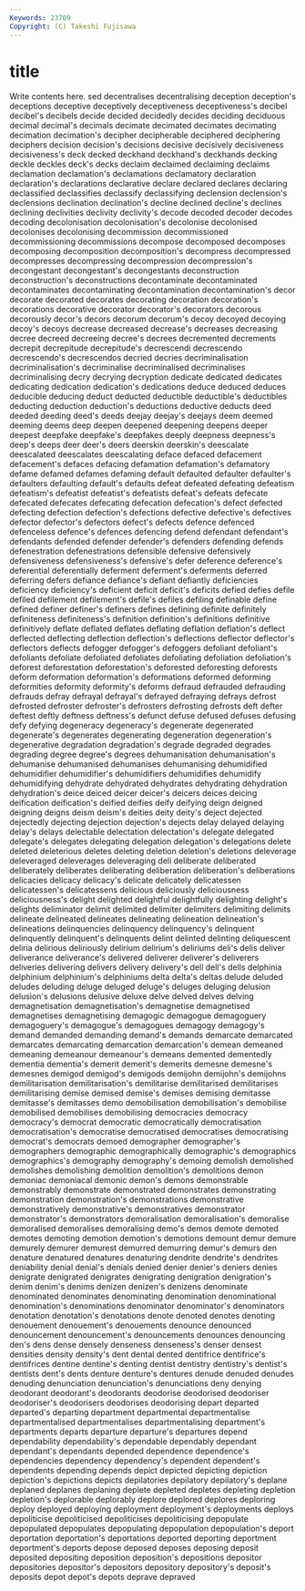 ```yaml
---
Keywords: 23709 
Copyright: (C) Takeshi Fujisawa
---
```


# title

Write contents here.
sed
decentralises decentralising deception deception's deceptions deceptive deceptively deceptiveness deceptiveness's decibel
decibel's decibels decide decided decidedly decides deciding deciduous decimal decimal's
decimals decimate decimated decimates decimating decimation decimation's decipher decipherable deciphered
deciphering deciphers decision decision's decisions decisive decisively decisiveness decisiveness's deck
decked deckhand deckhand's deckhands decking deckle deckles deck's decks declaim
declaimed declaiming declaims declamation declamation's declamations declamatory declaration declaration's declarations
declarative declare declared declares declaring declassified declassifies declassify declassifying declension
declension's declensions declination declination's decline declined decline's declines declining declivities
declivity declivity's decode decoded decoder decodes decoding decolonisation decolonisation's decolonise
decolonised decolonises decolonising decommission decommissioned decommissioning decommissions decompose decomposed decomposes
decomposing decomposition decomposition's decompress decompressed decompresses decompressing decompression decompression's decongestant
decongestant's decongestants deconstruction deconstruction's deconstructions decontaminate decontaminated decontaminates decontaminating decontamination
decontamination's decor decorate decorated decorates decorating decoration decoration's decorations decorative
decorator decorator's decorators decorous decorously decor's decors decorum decorum's decoy
decoyed decoying decoy's decoys decrease decreased decrease's decreases decreasing decree
decreed decreeing decree's decrees decremented decrements decrepit decrepitude decrepitude's decrescendi
decrescendo decrescendo's decrescendos decried decries decriminalisation decriminalisation's decriminalise decriminalised decriminalises
decriminalising decry decrying decryption dedicate dedicated dedicates dedicating dedication dedication's
dedications deduce deduced deduces deducible deducing deduct deducted deductible deductible's
deductibles deducting deduction deduction's deductions deductive deducts deed deeded deeding
deed's deeds deejay deejay's deejays deem deemed deeming deems deep
deepen deepened deepening deepens deeper deepest deepfake deepfake's deepfakes deeply
deepness deepness's deep's deeps deer deer's deers deerskin deerskin's deescalate
deescalated deescalates deescalating deface defaced defacement defacement's defaces defacing defamation
defamation's defamatory defame defamed defames defaming default defaulted defaulter defaulter's
defaulters defaulting default's defaults defeat defeated defeating defeatism defeatism's defeatist
defeatist's defeatists defeat's defeats defecate defecated defecates defecating defecation defecation's
defect defected defecting defection defection's defections defective defective's defectives defector
defector's defectors defect's defects defence defenced defenceless defence's defences defencing
defend defendant defendant's defendants defended defender defender's defenders defending defends
defenestration defenestrations defensible defensive defensively defensiveness defensiveness's defensive's defer deference
deference's deferential deferentially deferment deferment's deferments deferred deferring defers defiance
defiance's defiant defiantly deficiencies deficiency deficiency's deficient deficit deficit's deficits
defied defies defile defiled defilement defilement's defile's defiles defiling definable
define defined definer definer's definers defines defining definite definitely definiteness
definiteness's definition definition's definitions definitive definitively deflate deflated deflates deflating
deflation deflation's deflect deflected deflecting deflection deflection's deflections deflector deflector's
deflectors deflects defogger defogger's defoggers defoliant defoliant's defoliants defoliate defoliated
defoliates defoliating defoliation defoliation's deforest deforestation deforestation's deforested deforesting deforests
deform deformation deformation's deformations deformed deforming deformities deformity deformity's deforms
defraud defrauded defrauding defrauds defray defrayal defrayal's defrayed defraying defrays
defrost defrosted defroster defroster's defrosters defrosting defrosts deft defter deftest
deftly deftness deftness's defunct defuse defused defuses defusing defy defying
degeneracy degeneracy's degenerate degenerated degenerate's degenerates degenerating degeneration degeneration's degenerative
degradation degradation's degrade degraded degrades degrading degree degree's degrees dehumanisation
dehumanisation's dehumanise dehumanised dehumanises dehumanising dehumidified dehumidifier dehumidifier's dehumidifiers dehumidifies
dehumidify dehumidifying dehydrate dehydrated dehydrates dehydrating dehydration dehydration's deice deiced
deicer deicer's deicers deices deicing deification deification's deified deifies deify
deifying deign deigned deigning deigns deism deism's deities deity deity's
deject dejected dejectedly dejecting dejection dejection's dejects delay delayed delaying
delay's delays delectable delectation delectation's delegate delegated delegate's delegates delegating
delegation delegation's delegations delete deleted deleterious deletes deleting deletion deletion's
deletions deleverage deleveraged deleverages deleveraging deli deliberate deliberated deliberately deliberates
deliberating deliberation deliberation's deliberations delicacies delicacy delicacy's delicate delicately delicatessen
delicatessen's delicatessens delicious deliciously deliciousness deliciousness's delight delighted delightful delightfully
delighting delight's delights deliminator delimit delimited delimiter delimiters delimiting delimits
delineate delineated delineates delineating delineation delineation's delineations delinquencies delinquency delinquency's
delinquent delinquently delinquent's delinquents delint delinted delinting deliquescent deliria delirious
deliriously delirium delirium's deliriums deli's delis deliver deliverance deliverance's delivered
deliverer deliverer's deliverers deliveries delivering delivers delivery delivery's dell dell's
dells delphinia delphinium delphinium's delphiniums delta delta's deltas delude deluded
deludes deluding deluge deluged deluge's deluges deluging delusion delusion's delusions
delusive deluxe delve delved delves delving demagnetisation demagnetisation's demagnetise demagnetised
demagnetises demagnetising demagogic demagogue demagoguery demagoguery's demagogue's demagogues demagogy demagogy's
demand demanded demanding demand's demands demarcate demarcated demarcates demarcating demarcation
demarcation's demean demeaned demeaning demeanour demeanour's demeans demented dementedly dementia
dementia's demerit demerit's demerits demesne demesne's demesnes demigod demigod's demigods
demijohn demijohn's demijohns demilitarisation demilitarisation's demilitarise demilitarised demilitarises demilitarising demise
demised demise's demises demising demitasse demitasse's demitasses demo demobilisation demobilisation's
demobilise demobilised demobilises demobilising democracies democracy democracy's democrat democratic democratically
democratisation democratisation's democratise democratised democratises democratising democrat's democrats demoed demographer
demographer's demographers demographic demographically demographic's demographics demographics's demography demography's demoing
demolish demolished demolishes demolishing demolition demolition's demolitions demon demoniac demoniacal
demonic demon's demons demonstrable demonstrably demonstrate demonstrated demonstrates demonstrating demonstration
demonstration's demonstrations demonstrative demonstratively demonstrative's demonstratives demonstrator demonstrator's demonstrators demoralisation
demoralisation's demoralise demoralised demoralises demoralising demo's demos demote demoted demotes
demoting demotion demotion's demotions demount demur demure demurely demurer demurest
demurred demurring demur's demurs den denature denatured denatures denaturing dendrite
dendrite's dendrites deniability denial denial's denials denied denier denier's deniers
denies denigrate denigrated denigrates denigrating denigration denigration's denim denim's denims
denizen denizen's denizens denominate denominated denominates denominating denomination denominational denomination's
denominations denominator denominator's denominators denotation denotation's denotations denote denoted denotes
denoting denouement denouement's denouements denounce denounced denouncement denouncement's denouncements denounces
denouncing den's dens dense densely denseness denseness's denser densest densities
density density's dent dental dented dentifrice dentifrice's dentifrices dentine dentine's
denting dentist dentistry dentistry's dentist's dentists dent's dents denture denture's
dentures denude denuded denudes denuding denunciation denunciation's denunciations deny denying
deodorant deodorant's deodorants deodorise deodorised deodoriser deodoriser's deodorisers deodorises deodorising
depart departed departed's departing department departmental departmentalise departmentalised departmentalises departmentalising
department's departments departs departure departure's departures depend dependability dependability's dependable
dependably dependant dependant's dependants depended dependence dependence's dependencies dependency dependency's
dependent dependent's dependents depending depends depict depicted depicting depiction depiction's
depictions depicts depilatories depilatory depilatory's deplane deplaned deplanes deplaning deplete
depleted depletes depleting depletion depletion's deplorable deplorably deplore deplored deplores
deploring deploy deployed deploying deployment deployment's deployments deploys depoliticise depoliticised
depoliticises depoliticising depopulate depopulated depopulates depopulating depopulation depopulation's deport deportation
deportation's deportations deported deporting deportment deportment's deports depose deposed deposes
deposing deposit deposited depositing deposition deposition's depositions depositor depositories depositor's
depositors depository depository's deposit's deposits depot depot's depots deprave depraved
